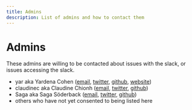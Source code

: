 ```yaml
---
title: Admins
description: List of admins and how to contact them
---
```


Admins
======

These admins are willing to be contacted about issues with the slack, or issues accessing the slack.

* yar aka Yardena Cohen ([email](mailto:yardenack@gmail.com), [twitter](https://twitter.com/atyardena), [github](https://github.com/yardenac), [website](https://yar.gay/))
* claudinec aka Claudine Chionh ([email](mailto:lgbtq@claudinec.net), [twitter](https://twitter.com/claudinec), [github](https://github.com/claudinec))
* Saga aka Saga Söderback ([email](mailto:saga@iam.bi), [twitter](https://twitter.com/laerm), [github](https://github.com/laerm0))
* others who have not yet consented to being listed here
